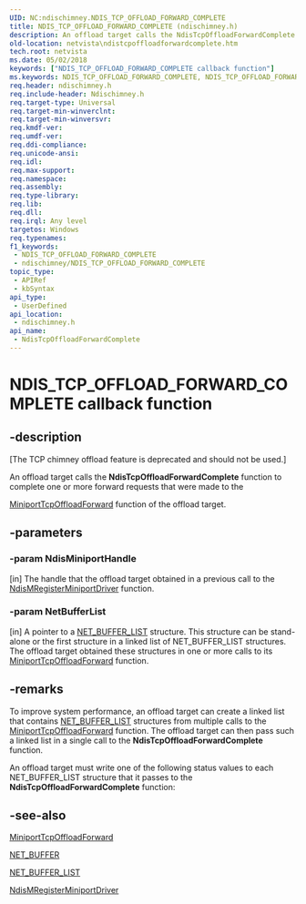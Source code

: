 ```yaml
---
UID: NC:ndischimney.NDIS_TCP_OFFLOAD_FORWARD_COMPLETE
title: NDIS_TCP_OFFLOAD_FORWARD_COMPLETE (ndischimney.h)
description: An offload target calls the NdisTcpOffloadForwardComplete function to complete one or more forward requests that were made to the MiniportTcpOffloadForward function of the offload target.
old-location: netvista\ndistcpoffloadforwardcomplete.htm
tech.root: netvista
ms.date: 05/02/2018
keywords: ["NDIS_TCP_OFFLOAD_FORWARD_COMPLETE callback function"]
ms.keywords: NDIS_TCP_OFFLOAD_FORWARD_COMPLETE, NDIS_TCP_OFFLOAD_FORWARD_COMPLETE callback, NdisTcpOffloadForwardComplete, NdisTcpOffloadForwardComplete callback function [Network Drivers Starting with Windows Vista], ndischimney/NdisTcpOffloadForwardComplete, netvista.ndistcpoffloadforwardcomplete, tcp_chim_ndis_func_a6483879-a4ae-49e0-859f-51a66070566d.xml
req.header: ndischimney.h
req.include-header: Ndischimney.h
req.target-type: Universal
req.target-min-winverclnt: 
req.target-min-winversvr: 
req.kmdf-ver: 
req.umdf-ver: 
req.ddi-compliance: 
req.unicode-ansi: 
req.idl: 
req.max-support: 
req.namespace: 
req.assembly: 
req.type-library: 
req.lib: 
req.dll: 
req.irql: Any level
targetos: Windows
req.typenames: 
f1_keywords:
 - NDIS_TCP_OFFLOAD_FORWARD_COMPLETE
 - ndischimney/NDIS_TCP_OFFLOAD_FORWARD_COMPLETE
topic_type:
 - APIRef
 - kbSyntax
api_type:
 - UserDefined
api_location:
 - ndischimney.h
api_name:
 - NdisTcpOffloadForwardComplete
---
```


# NDIS_TCP_OFFLOAD_FORWARD_COMPLETE callback function


## -description

<p class="CCE_Message">[The TCP chimney offload feature is deprecated and should not be used.]

An offload target calls the 
  <b>NdisTcpOffloadForwardComplete</b> function to complete one or more forward requests that were made to the
  
  <a href="/windows-hardware/drivers/ddi/ndischimney/nc-ndischimney-w_tcp_offload_forward_handler">
  MiniportTcpOffloadForward</a> function of the offload target.

## -parameters

### -param NdisMiniportHandle 

[in]
The handle that the offload target obtained in a previous call to the 
     <a href="/windows-hardware/drivers/ddi/ndis/nf-ndis-ndismregisterminiportdriver">
     NdisMRegisterMiniportDriver</a> function.

### -param NetBufferList 

[in]
A pointer to a 
     <a href="/windows-hardware/drivers/ddi/nbl/ns-nbl-net_buffer_list">NET_BUFFER_LIST</a> structure. This structure
     can be stand-alone or the first structure in a linked list of NET_BUFFER_LIST structures. The offload
     target obtained these structures in one or more calls to its 
     <a href="/windows-hardware/drivers/ddi/ndischimney/nc-ndischimney-w_tcp_offload_forward_handler">
     MiniportTcpOffloadForward</a> function.

## -remarks

To improve system performance, an offload target can create a linked list that contains 
    <a href="/windows-hardware/drivers/ddi/nbl/ns-nbl-net_buffer_list">NET_BUFFER_LIST</a> structures from multiple
    calls to the 
    <a href="/windows-hardware/drivers/ddi/ndischimney/nc-ndischimney-w_tcp_offload_forward_handler">
    MiniportTcpOffloadForward</a> function. The offload target can then pass such a linked list in a single
    call to the 
    <b>NdisTcpOffloadForwardComplete</b> function.

An offload target must write one of the following status values to each NET_BUFFER_LIST structure that
    it passes to the 
    <b>NdisTcpOffloadForwardComplete</b> function:

## -see-also

<a href="/windows-hardware/drivers/ddi/ndischimney/nc-ndischimney-w_tcp_offload_forward_handler">MiniportTcpOffloadForward</a>



<a href="/windows-hardware/drivers/ddi/ndis/ns-ndis-_net_buffer">NET_BUFFER</a>



<a href="/windows-hardware/drivers/ddi/nbl/ns-nbl-net_buffer_list">NET_BUFFER_LIST</a>



<a href="/windows-hardware/drivers/ddi/ndis/nf-ndis-ndismregisterminiportdriver">NdisMRegisterMiniportDriver</a>
